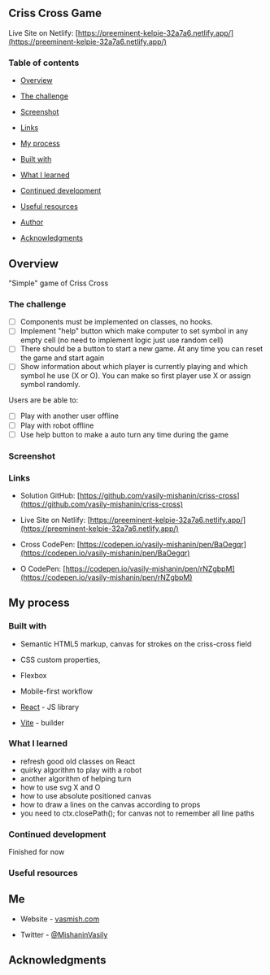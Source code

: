 ## Criss Cross Game

Live Site on Netlify: [https://preeminent-kelpie-32a7a6.netlify.app/](https://preeminent-kelpie-32a7a6.netlify.app/)

### Table of contents

- [Overview](#overview)

- [The challenge](#the-challenge)

- [Screenshot](#screenshot)

- [Links](#links)

- [My process](#my-process)

- [Built with](#built-with)

- [What I learned](#what-i-learned)

- [Continued development](#continued-development)

- [Useful resources](#useful-resources)

- [Author](#author)

- [Acknowledgments](#acknowledgments)

## Overview

"Simple" game of Criss Cross

### The challenge

- [ ] Components must be implemented on classes, no hooks.
- [ ] Implement "help" button which make computer to set symbol in any empty cell (no need to implement logic just use random cell)
- [ ] There should be a button to start a new game. At any time you can reset the game and start again
- [ ] Show information about which player is currently playing and which symbol he use (X or O). You can make so first player use X or assign symbol randomly.

Users are be able to:

- [ ] Play with another user offline
- [ ] Play with robot offline
- [ ] Use help button to make a auto turn any time during the game

### Screenshot

### Links

- Solution GitHub: [https://github.com/vasily-mishanin/criss-cross](https://github.com/vasily-mishanin/criss-cross)

- Live Site on Netlify: [https://preeminent-kelpie-32a7a6.netlify.app/](https://preeminent-kelpie-32a7a6.netlify.app/)

- Cross CodePen: [https://codepen.io/vasily-mishanin/pen/BaOegqr](https://codepen.io/vasily-mishanin/pen/BaOegqr)

- O CodePen: [https://codepen.io/vasily-mishanin/pen/rNZgbpM](https://codepen.io/vasily-mishanin/pen/rNZgbpM)

## My process

### Built with

- Semantic HTML5 markup, canvas for strokes on the criss-cross field

- CSS custom properties,

- Flexbox

- Mobile-first workflow

- [React](https://reactjs.org/) - JS library

- [Vite](https://vitejs.dev/) - builder

### What I learned

- refresh good old classes on React
- quirky algorithm to play with a robot
- another algorithm of helping turn
- how to use svg X and O
- how to use absolute positioned canvas
- how to draw a lines on the canvas according to props
- you need to ctx.closePath(); for canvas not to remember all line paths

### Continued development

Finished for now

### Useful resources

## Me

- Website - [vasmish.com](https://vasmish.com/)

- Twitter - [@MishaninVasily](https://twitter.com/MishaninVasily)

## Acknowledgments
